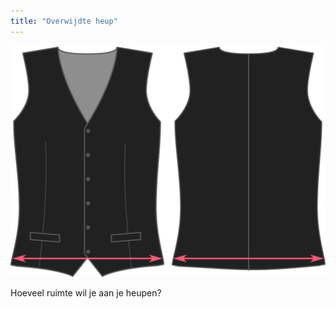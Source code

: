 ```yaml
---
title: "Overwijdte heup"
---
```


![Overwijdte heup](hipsease.svg)

Hoeveel ruimte wil je aan je heupen?





